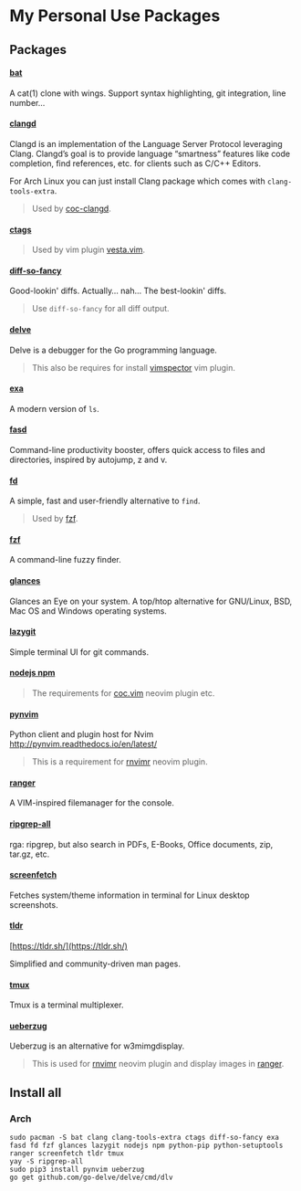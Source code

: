 # My Personal Use Packages

## Packages

#### [bat](https://github.com/sharkdp/bat)

A cat(1) clone with wings. Support syntax highlighting, git integration, line number...


#### [clangd](https://github.com/autozimu/LanguageClient-neovim/wiki/Clangd)

Clangd is an implementation of the Language Server Protocol leveraging Clang. Clangd’s goal is to provide language “smartness” features like code completion, find references, etc. for clients such as C/C++ Editors.

For Arch Linux you can just install Clang package which comes with `clang-tools-extra`.

> Used by [coc-clangd](https://github.com/clangd/coc-clangd).


#### [ctags](https://github.com/universal-ctags/ctags)

> Used by vim plugin [vesta.vim](https://github.com/liuchengxu/vista.vim).


#### [diff-so-fancy](https://github.com/so-fancy/diff-so-fancy)

Good-lookin' diffs. Actually… nah… The best-lookin' diffs. 

> Use `diff-so-fancy` for all diff output.


#### [delve](https://github.com/go-delve/delve)

Delve is a debugger for the Go programming language.

> This also be requires for install [vimspector](https://github.com/puremourning/vimspector) vim plugin.


#### [exa](https://github.com/ogham/exa)

A modern version of `ls`.


#### [fasd](https://github.com/clvv/fasd)

Command-line productivity booster, offers quick access to files and directories, inspired by autojump, z and v.


#### [fd](https://github.com/sharkdp/fd)

A simple, fast and user-friendly alternative to `find`.

> Used by [fzf](https://github.com/junegunn/fzf).


#### [fzf](https://github.com/junegunn/fzf)

A command-line fuzzy finder.


#### [glances](https://github.com/nicolargo/glances)

Glances an Eye on your system. A top/htop alternative for GNU/Linux, BSD, Mac OS and Windows operating systems.


#### [lazygit](https://github.com/jesseduffield/lazygit)

Simple terminal UI for git commands.


#### [nodejs npm](https://nodejs.org/zh-cn/download/package-manager/#arch-linux)

> The requirements for [coc.vim](https://github.com/neoclide/coc.nvim) neovim plugin etc.


#### [pynvim](https://github.com/neovim/pynvim)

Python client and plugin host for Nvim http://pynvim.readthedocs.io/en/latest/

> This is a requirement for [rnvimr](https://github.com/kevinhwang91/rnvimr) neovim plugin.


#### [ranger](https://github.com/ranger/ranger)

A VIM-inspired filemanager for the console.


#### [ripgrep-all](https://github.com/phiresky/ripgrep-all)

rga: ripgrep, but also search in PDFs, E-Books, Office documents, zip, tar.gz, etc.


#### [screenfetch](https://github.com/KittyKatt/screenFetch)

Fetches system/theme information in terminal for Linux desktop screenshots.


#### [tldr](https://github.com/tldr-pages/tldr)

[https://tldr.sh/](https://tldr.sh/)

Simplified and community-driven man pages.


#### [tmux](https://github.com/tmux/tmux)

Tmux is a terminal multiplexer.


#### [ueberzug](https://github.com/seebye/ueberzug)

Ueberzug is an alternative for w3mimgdisplay.

> This is used for [rnvimr](https://github.com/kevinhwang91/rnvimr) neovim plugin and display images in [ranger](https://github.com/ranger/ranger).


## Install all

### Arch

```shell
sudo pacman -S bat clang clang-tools-extra ctags diff-so-fancy exa fasd fd fzf glances lazygit nodejs npm python-pip python-setuptools ranger screenfetch tldr tmux
yay -S ripgrep-all
sudo pip3 install pynvim ueberzug
go get github.com/go-delve/delve/cmd/dlv
```
